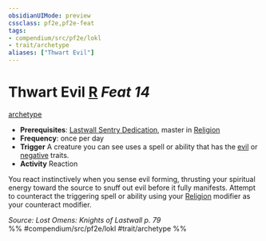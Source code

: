 ```yaml
---
obsidianUIMode: preview
cssclass: pf2e,pf2e-feat
tags:
- compendium/src/pf2e/lokl
- trait/archetype
aliases: ["Thwart Evil"]
---
```

# Thwart Evil  [R](chapter-9-playing-the-game.md#Actions "Reaction") *Feat 14*  
[archetype](archetype.md "Archetype Feat Trait")  

- **Prerequisites**: [Lastwall Sentry Dedication](lastwall-sentry-dedication-lowg.md), master in [Religion](skills.md#Religion)
- **Frequency**: once per day
- **Trigger** A creature you can see uses a spell or ability that has the [evil](evil.md "Evil Alignment Trait") or [negative](negative.md "Negative Energy & Element Trait") traits.
- **Activity** Reaction

You react instinctively when you sense evil forming, thrusting your spiritual energy toward the source to snuff out evil before it fully manifests. Attempt to counteract the triggering spell or ability using your [Religion](skills.md#Religion) modifier as your counteract modifier.

*Source: Lost Omens: Knights of Lastwall p. 79*  
%% #compendium/src/pf2e/lokl #trait/archetype %%